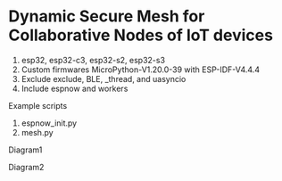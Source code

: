 # Dynamic Secure Mesh for Collaborative Nodes of IoT devices

1. esp32, esp32-c3, esp32-s2, esp32-s3
2. Custom firmwares MicroPython-V1.20.0-39 with ESP-IDF-V4.4.4
3. Exclude exclude, BLE, \_thread, and uasyncio
4. Include espnow and workers

Example scripts

1. espnow_init.py
2. mesh.py

Diagram1


Diagram2
